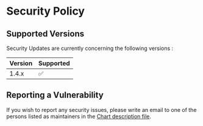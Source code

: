 # Security Policy

## Supported Versions

Security Updates are currently concerning the following versions :

| Version | Supported          |
| ------- | ------------------ |
| 1.4.x   | :white_check_mark: |


## Reporting a Vulnerability

If you wish to report any security issues, please write an email to one of the persons listed as maintainers in the [Chart description file](./charts/redcap/Chart.yaml).